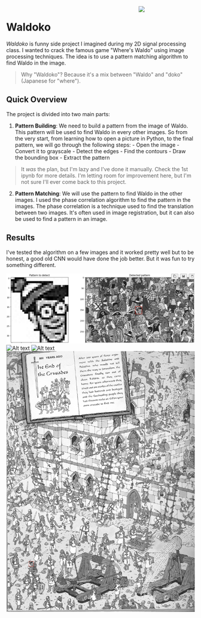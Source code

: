<img src="https://jennifer-jahncke.netlify.app/post/wheres-waldo/waldo.png" width="150px" align="right">

# Waldoko

_Waldoko_ is funny side project I imagined during my 2D signal processing class. I wanted to crack the famous game "Where's Waldo" using image processing techniques. The idea is to use a pattern matching algorithm to find Waldo in the image.

> Why "Waldoko"? Because it's a mix between "Waldo" and "doko" (Japanese for "where").

## Quick Overview

The project is divided into two main parts:

1. **Pattern Building**: We need to build a pattern from the image of Waldo. This pattern will be used to find Waldo in every other images.
   So from the very start, from learning how to open a picture in Python, to the final pattern, we will go through the following steps: - Open the image - Convert it to grayscale - Detect the edges - Find the contours - Draw the bounding box - Extract the pattern

> It _was_ the plan, but I'm lazy and I've done it manually. Check the 1st ipynb for more details.
> I'm letting room for improvement here, but I'm not sure I'll ever come back to this project.

2. **Pattern Matching**: We will use the pattern to find Waldo in the other images. I used the phase correlation algorithm to find the pattern in the images. The phase correlation is a technique used to find the translation between two images. It's often used in image registration, but it can also be used to find a pattern in an image.

## Results

I've tested the algorithm on a few images and it worked pretty well but to be honest, a good old CNN would have done the job better. But it was fun to try something different.

![Alt text](images/readme/image-3.png)
![Alt text](images/readme/image.png)
![Alt text](images/readme/image-1.png)
![Alt text](images/readme/image-2.png)
